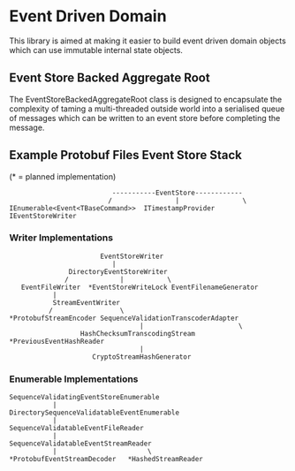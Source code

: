 # Event Driven Domain
This library is aimed at making it easier to build event driven domain objects which can use immutable internal state objects.

## Event Store Backed Aggregate Root
The EventStoreBackedAggregateRoot class is designed to encapsulate the complexity of taming a multi-threaded outside world into a serialised queue of messages which can be written to an event store before completing the message.

## Example Protobuf Files Event Store Stack
(* = planned implementation)

                              -----------EventStore------------
                             /                |                \
    IEnumerable<Event<TBaseCommand>>  ITimestampProvider   IEventStoreWriter

### Writer Implementations

                           EventStoreWriter
                              |
                   DirectoryEventStoreWriter
                  /             |           \
       EventFileWriter  *EventStoreWriteLock EventFilenameGenerator 
               |
               StreamEventWriter
              /                 \
    *ProtobufStreamEncoder SequenceValidationTranscoderAdapter
                                     |                        \
                      HashChecksumTranscodingStream  *PreviousEventHashReader
                                     |
                         CryptoStreamHashGenerator

### Enumerable Implementations

    SequenceValidatingEventStoreEnumerable  
               |
    DirectorySequenceValidatableEventEnumerable
               |
    SequenceValidatableEventFileReader
               |
    SequenceValidatableEventStreamReader
               |                       \
    *ProtobufEventStreamDecoder   *HashedStreamReader
